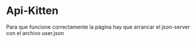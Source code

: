 # Api-Kitten

Para que funcione correctamente la página hay que arrancar el json-server con el archivo user.json
